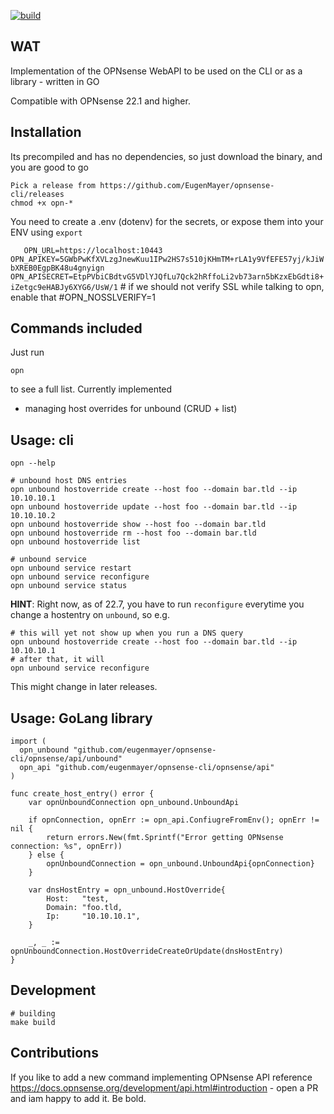 [![build](https://github.com/EugenMayer/opnsense-cli/actions/workflows/build.yml/badge.svg)](https://github.com/EugenMayer/opnsense-cli/actions/workflows/build.yml)

## WAT

Implementation of the OPNsense WebAPI to be used on the CLI or as a library - written in GO

Compatible with OPNsense 22.1 and higher.

## Installation

Its precompiled and has no dependencies, so just download the binary, and you are good to go

    Pick a release from https://github.com/EugenMayer/opnsense-cli/releases
    chmod +x opn-*

You need to create a .env (dotenv) for the secrets, or expose them into your ENV using `export`

`   OPN_URL=https://localhost:10443
    OPN_APIKEY=5GWbPwKfXVLzgJnewKuu1IPw2HS7s510jKHmTM+rLA1y9VfEFE57yj/kJiWbXREB0EgpBK48u4gnyign
    OPN_APISECRET=EtpPVbiCBdtvG5VDlYJQfLu7Qck2hRffoLi2vb73arn5bKzxEbGdti8+iZetgc9eHABJy6XYG6/UsW/1`
    # if we should not verify SSL while talking to opn, enable that
    #OPN_NOSSLVERIFY=1

## Commands included

Just run 

    opn 

to see a full list. Currently implemented

- managing host overrides for unbound (CRUD + list)


## Usage: cli

    opn --help

    # unbound host DNS entries
    opn unbound hostoverride create --host foo --domain bar.tld --ip 10.10.10.1
    opn unbound hostoverride update --host foo --domain bar.tld --ip 10.10.10.2
    opn unbound hostoverride show --host foo --domain bar.tld
    opn unbound hostoverride rm --host foo --domain bar.tld
    opn unbound hostoverride list

    # unbound service
    opn unbound service restart
    opn unbound service reconfigure
    opn unbound service status

**HINT**: Right now, as of 22.7, you have to run `reconfigure` everytime you change a hostentry on `unbound`, so e.g.

    # this will yet not show up when you run a DNS query
    opn unbound hostoverride create --host foo --domain bar.tld --ip 10.10.10.1
    # after that, it will
    opn unbound service reconfigure

This might change in later releases.

## Usage: GoLang library

    import (
      opn_unbound "github.com/eugenmayer/opnsense-cli/opnsense/api/unbound"
      opn_api "github.com/eugenmayer/opnsense-cli/opnsense/api"
    )
     
    func create_host_entry() error {
        var opnUnboundConnection opn_unbound.UnboundApi

        if opnConnection, opnErr := opn_api.ConfiugreFromEnv(); opnErr != nil {
            return errors.New(fmt.Sprintf("Error getting OPNsense connection: %s", opnErr))
        } else {
            opnUnboundConnection = opn_unbound.UnboundApi{opnConnection}
        }
    
        var dnsHostEntry = opn_unbound.HostOverride{
            Host:   "test,
            Domain: "foo.tld,
            Ip:     "10.10.10.1",
        }
        
        _, _ := opnUnboundConnection.HostOverrideCreateOrUpdate(dnsHostEntry)
    }

## Development

    # building
    make build

## Contributions

If you like to add a new command implementing OPNsense API reference https://docs.opnsense.org/development/api.html#introduction - open a PR and iam happy to add it. Be bold. 
